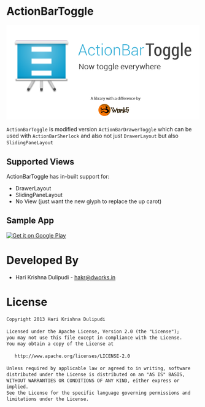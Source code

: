 ActionBarToggle
==========
![ActionBarToggle](https://github.com/DWorkS/ActionBarToggle/raw/master/header.png)

`ActionBarToggle` is modified version `ActionBarDrawerToggle` which can be used with `ActionBarSherlock` 
and also not just `DrawerLayout` but also `SlidingPaneLayout`

## Supported Views

ActionBarToggle has in-built support for:

 * DrawerLayout
 * SlidingPaneLayout
 * No View (just want the new glyph to replace the up carot)

## Sample App

[![Get it on Google Play](http://www.android.com/images/brand/get_it_on_play_logo_small.png)](http://play.google.com/store/apps/details?id=dev.dworks.libs.actionbartoggle.demo)


Developed By
============

* Hari Krishna Dulipudi - <hakr@dworks.in>


License
=======

    Copyright 2013 Hari Krishna Dulipudi

    Licensed under the Apache License, Version 2.0 (the "License");
    you may not use this file except in compliance with the License.
    You may obtain a copy of the License at

       http://www.apache.org/licenses/LICENSE-2.0

    Unless required by applicable law or agreed to in writing, software
    distributed under the License is distributed on an "AS IS" BASIS,
    WITHOUT WARRANTIES OR CONDITIONS OF ANY KIND, either express or implied.
    See the License for the specific language governing permissions and
    limitations under the License.





[1]: https://play.google.com/store/apps/details?id=dev.dworks.apps.anexplorer
